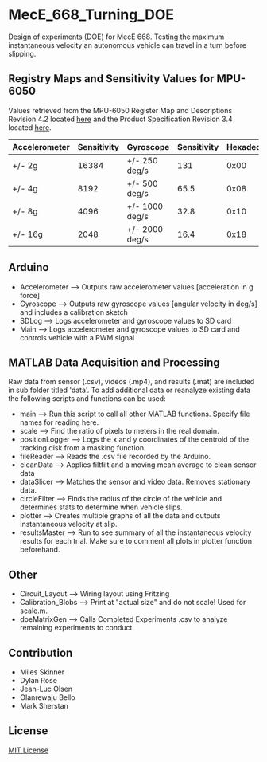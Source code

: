 # MecE_668_Turning_DOE

Design of experiments (DOE) for MecE 668. Testing the maximum instantaneous velocity an autonomous vehicle can travel in a turn before slipping.

## Registry Maps and Sensitivity Values for MPU-6050

Values retrieved from the MPU-6050 Register Map and Descriptions Revision 4.2 located [here](https://www.invensense.com/wp-content/uploads/2015/02/MPU-6000-Register-Map1.pdf) and the Product Specification Revision 3.4 located [here](https://www.invensense.com/wp-content/uploads/2015/02/MPU-6000-Datasheet1.pdf).

| Accelerometer | Sensitivity   | Gyroscope     | Sensitivity   | Hexadecimal   |  Binary       |
| ------------- | ------------- | ------------- | ------------- | ------------- | ------------- |
| +/- 2g	      | 16384	        | +/- 250 deg/s | 131           | 0x00	        | 00000000      |
| +/- 4g	      | 8192 	        | +/- 500 deg/s | 65.5          | 0x08	        | 00001000      |
| +/- 8g        | 4096	        | +/- 1000 deg/s| 32.8          | 0x10	        | 00010000      |
| +/- 16g	      | 2048	        | +/- 2000 deg/s| 16.4          | 0x18	        | 00011000      |

## Arduino

* Accelerometer --> Outputs raw accelerometer values [acceleration in g force]
* Gyroscope --> Outputs raw gyroscope values [angular velocity in deg/s] and includes a calibration sketch
* SDLog --> Logs accelerometer and gyroscope values to SD card
* Main --> Logs accelerometer and gyroscope values to SD card and controls vehicle with a PWM signal

## MATLAB Data Acquisition and Processing

Raw data from sensor (.csv), videos (.mp4), and results (.mat) are included in sub folder titled 'data'. To add additional data or reanalyze existing data the following scripts and functions can be used:

* main --> Run this script to call all other MATLAB functions. Specify file names for reading here.
* scale --> Find the ratio of pixels to meters in the real domain.
* positionLogger --> Logs the x and y coordinates of the centroid of the tracking disk from a masking function.
* fileReader --> Reads the .csv file recorded by the Arduino.
* cleanData --> Applies filtfilt and a moving mean average to clean sensor data
* dataSlicer --> Matches the sensor and video data. Removes stationary data.
* circleFilter --> Finds the radius of the circle of the vehicle and determines stats to determine when vehicle slips.
* plotter --> Creates multiple graphs of all the data and outputs instantaneous velocity at slip.
* resultsMaster --> Run to see summary of all the instantaneous velocity results for each trial. Make sure to comment all plots in plotter function beforehand.

## Other

* Circuit_Layout --> Wiring layout using Fritzing
* Calibration_Blobs --> Print at "actual size" and do not scale! Used for scale.m.
* doeMatrixGen --> Calls Completed Experiments .csv to analyze remaining experiments to conduct.

## Contribution

* Miles Skinner
* Dylan Rose
* Jean-Luc Olsen
* Olanrewaju Bello
* Mark Sherstan

## License
[MIT License](https://choosealicense.com/licenses/mit/)
